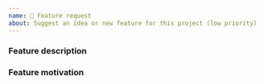 ```yaml
---
name: 💫 Feature request
about: Suggest an idea or new feature for this project (low priority)
---
```


<!-- Please search existing issues to avoid creating duplicates, remember before the title text add tag: [Feature request] -->

### Feature description

<!-- Describe below this line the feature you'd like -->

### Feature motivation

<!-- Why do you want this? Write motivation below this line -->

<!--
PAID SUPPORT :
If you need paid support with hight priority donate correct tier on:
- https://github.com/sponsors/apopelyshev
- https://www.patreon.com/join/apopelyshev

Please send me an email (support@apopelyshev.io) before donation, i try provide correct price quotation for your bug or new feature.
-->
